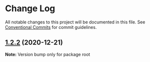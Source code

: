 # Change Log

All notable changes to this project will be documented in this file.
See [Conventional Commits](https://conventionalcommits.org) for commit guidelines.

## [1.2.2](https://github.com/justaos/utils/compare/v1.2.0...1.2.2) (2020-12-21)

**Note:** Version bump only for package root
